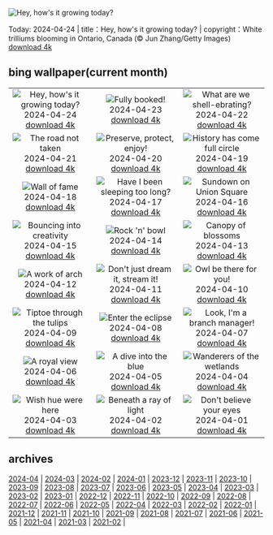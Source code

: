 ![Hey, how's it growing today?](https://cn.bing.com/th?id=OHR.TrilliumOntario_EN-US5180679465_UHD.jpg&w=1000)

Today: 2024-04-24 | title：Hey, how's it growing today? | copyright：White trilliums blooming in Ontario, Canada (© Jun Zhang/Getty Images) [download 4k](https://cn.bing.com/th?id=OHR.TrilliumOntario_EN-US5180679465_UHD.jpg)

## bing wallpaper(current month)

|  |  |  |
| :----: | :----: | :----: |
| ![Hey, how's it growing today?](https://cn.bing.com/th?id=OHR.TrilliumOntario_EN-US5180679465_UHD.jpg&pid=hp&w=384&h=216&rs=1&c=4) <br/>2024-04-24 [download 4k](https://cn.bing.com/th?id=OHR.TrilliumOntario_EN-US5180679465_UHD.jpg)| ![Fully booked!](https://cn.bing.com/th?id=OHR.TrinityDublin_EN-US9065489677_UHD.jpg&pid=hp&w=384&h=216&rs=1&c=4) <br/>2024-04-23 [download 4k](https://cn.bing.com/th?id=OHR.TrinityDublin_EN-US9065489677_UHD.jpg)| ![What are we shell-ebrating?](https://cn.bing.com/th?id=OHR.EarthDayTurtle_EN-US4769423754_UHD.jpg&pid=hp&w=384&h=216&rs=1&c=4) <br/>2024-04-22 [download 4k](https://cn.bing.com/th?id=OHR.EarthDayTurtle_EN-US4769423754_UHD.jpg)|
| ![The road not taken](https://cn.bing.com/th?id=OHR.CadesCove_EN-US4359486356_UHD.jpg&pid=hp&w=384&h=216&rs=1&c=4) <br/>2024-04-21 [download 4k](https://cn.bing.com/th?id=OHR.CadesCove_EN-US4359486356_UHD.jpg)| ![Preserve, protect, enjoy!](https://cn.bing.com/th?id=OHR.YellowstoneGeyser_EN-US3470127711_UHD.jpg&pid=hp&w=384&h=216&rs=1&c=4) <br/>2024-04-20 [download 4k](https://cn.bing.com/th?id=OHR.YellowstoneGeyser_EN-US3470127711_UHD.jpg)| ![History has come full circle](https://cn.bing.com/th?id=OHR.OrkneyStones_EN-US3355508244_UHD.jpg&pid=hp&w=384&h=216&rs=1&c=4) <br/>2024-04-19 [download 4k](https://cn.bing.com/th?id=OHR.OrkneyStones_EN-US3355508244_UHD.jpg)|
| ![Wall of fame](https://cn.bing.com/th?id=OHR.AvilaSpain_EN-US3559491003_UHD.jpg&pid=hp&w=384&h=216&rs=1&c=4) <br/>2024-04-18 [download 4k](https://cn.bing.com/th?id=OHR.AvilaSpain_EN-US3559491003_UHD.jpg)| ![Have I been sleeping too long?](https://cn.bing.com/th?id=OHR.SpringCub_EN-US3818124104_UHD.jpg&pid=hp&w=384&h=216&rs=1&c=4) <br/>2024-04-17 [download 4k](https://cn.bing.com/th?id=OHR.SpringCub_EN-US3818124104_UHD.jpg)| ![Sundown on Union Square](https://cn.bing.com/th?id=OHR.UnionSquareNYC_EN-US3633149979_UHD.jpg&pid=hp&w=384&h=216&rs=1&c=4) <br/>2024-04-16 [download 4k](https://cn.bing.com/th?id=OHR.UnionSquareNYC_EN-US3633149979_UHD.jpg)|
| ![Bouncing into creativity](https://cn.bing.com/th?id=OHR.RedBallBelgium_EN-US3314192425_UHD.jpg&pid=hp&w=384&h=216&rs=1&c=4) <br/>2024-04-15 [download 4k](https://cn.bing.com/th?id=OHR.RedBallBelgium_EN-US3314192425_UHD.jpg)| ![Rock 'n' bowl](https://cn.bing.com/th?id=OHR.BowlingBallCali_EN-US3241530931_UHD.jpg&pid=hp&w=384&h=216&rs=1&c=4) <br/>2024-04-14 [download 4k](https://cn.bing.com/th?id=OHR.BowlingBallCali_EN-US3241530931_UHD.jpg)| ![Canopy of blossoms](https://cn.bing.com/th?id=OHR.SpringApple_EN-US3148648329_UHD.jpg&pid=hp&w=384&h=216&rs=1&c=4) <br/>2024-04-13 [download 4k](https://cn.bing.com/th?id=OHR.SpringApple_EN-US3148648329_UHD.jpg)|
| ![A work of arch](https://cn.bing.com/th?id=OHR.SunsetArchesNP_EN-US2974318595_UHD.jpg&pid=hp&w=384&h=216&rs=1&c=4) <br/>2024-04-12 [download 4k](https://cn.bing.com/th?id=OHR.SunsetArchesNP_EN-US2974318595_UHD.jpg)| ![Don't just dream it, stream it!](https://cn.bing.com/th?id=OHR.DragonWaterfall_EN-US2799967886_UHD.jpg&pid=hp&w=384&h=216&rs=1&c=4) <br/>2024-04-11 [download 4k](https://cn.bing.com/th?id=OHR.DragonWaterfall_EN-US2799967886_UHD.jpg)| ![Owl be there for you!](https://cn.bing.com/th?id=OHR.OwlSiblings_EN-US2594321387_UHD.jpg&pid=hp&w=384&h=216&rs=1&c=4) <br/>2024-04-10 [download 4k](https://cn.bing.com/th?id=OHR.OwlSiblings_EN-US2594321387_UHD.jpg)|
| ![Tiptoe through the tulips](https://cn.bing.com/th?id=OHR.SkagitValleyTulips_EN-US2489408645_UHD.jpg&pid=hp&w=384&h=216&rs=1&c=4) <br/>2024-04-09 [download 4k](https://cn.bing.com/th?id=OHR.SkagitValleyTulips_EN-US2489408645_UHD.jpg)| ![Enter the eclipse](https://cn.bing.com/th?id=OHR.SolarEclipseOregon_EN-US2134131862_UHD.jpg&pid=hp&w=384&h=216&rs=1&c=4) <br/>2024-04-08 [download 4k](https://cn.bing.com/th?id=OHR.SolarEclipseOregon_EN-US2134131862_UHD.jpg)| ![Look, I'm a branch manager!](https://cn.bing.com/th?id=OHR.BeaverDenali_EN-US1894047698_UHD.jpg&pid=hp&w=384&h=216&rs=1&c=4) <br/>2024-04-07 [download 4k](https://cn.bing.com/th?id=OHR.BeaverDenali_EN-US1894047698_UHD.jpg)|
| ![A royal view](https://cn.bing.com/th?id=OHR.JapanHimeji_EN-US1768279571_UHD.jpg&pid=hp&w=384&h=216&rs=1&c=4) <br/>2024-04-06 [download 4k](https://cn.bing.com/th?id=OHR.JapanHimeji_EN-US1768279571_UHD.jpg)| ![A dive into the blue](https://cn.bing.com/th?id=OHR.BahamasSpace_EN-US1544254149_UHD.jpg&pid=hp&w=384&h=216&rs=1&c=4) <br/>2024-04-05 [download 4k](https://cn.bing.com/th?id=OHR.BahamasSpace_EN-US1544254149_UHD.jpg)| ![Wanderers of the wetlands](https://cn.bing.com/th?id=OHR.AntelopeBotswana_EN-US3335739405_UHD.jpg&pid=hp&w=384&h=216&rs=1&c=4) <br/>2024-04-04 [download 4k](https://cn.bing.com/th?id=OHR.AntelopeBotswana_EN-US3335739405_UHD.jpg)|
| ![Wish hue were here](https://cn.bing.com/th?id=OHR.KyrgyzstanRainbow_EN-US3266651913_UHD.jpg&pid=hp&w=384&h=216&rs=1&c=4) <br/>2024-04-03 [download 4k](https://cn.bing.com/th?id=OHR.KyrgyzstanRainbow_EN-US3266651913_UHD.jpg)| ![Beneath a ray of light](https://cn.bing.com/th?id=OHR.JutlandSpring_EN-US3202382460_UHD.jpg&pid=hp&w=384&h=216&rs=1&c=4) <br/>2024-04-02 [download 4k](https://cn.bing.com/th?id=OHR.JutlandSpring_EN-US3202382460_UHD.jpg)| ![Don't believe your eyes](https://cn.bing.com/th?id=OHR.PalazzoFarnese_EN-US3142967327_UHD.jpg&pid=hp&w=384&h=216&rs=1&c=4) <br/>2024-04-01 [download 4k](https://cn.bing.com/th?id=OHR.PalazzoFarnese_EN-US3142967327_UHD.jpg)|

## archives

[2024-04](./archives/en-US/2024-04.md) | [2024-03](./archives/en-US/2024-03.md) | [2024-02](./archives/en-US/2024-02.md) | [2024-01](./archives/en-US/2024-01.md) | [2023-12](./archives/en-US/2023-12.md) | [2023-11](./archives/en-US/2023-11.md) | [2023-10](./archives/en-US/2023-10.md) | [2023-09](./archives/en-US/2023-09.md) |
[2023-08](./archives/en-US/2023-08.md) | [2023-07](./archives/en-US/2023-07.md) | [2023-06](./archives/en-US/2023-06.md) | [2023-05](./archives/en-US/2023-05.md) | [2023-04](./archives/en-US/2023-04.md) | [2023-03](./archives/en-US/2023-03.md) | [2023-02](./archives/en-US/2023-02.md) | [2023-01](./archives/en-US/2023-01.md) |
[2022-12](./archives/en-US/2022-12.md) | [2022-11](./archives/en-US/2022-11.md) | [2022-10](./archives/en-US/2022-10.md) | [2022-09](./archives/en-US/2022-09.md) | [2022-08](./archives/en-US/2022-08.md) | [2022-07](./archives/en-US/2022-07.md) | [2022-06](./archives/en-US/2022-06.md) | [2022-05](./archives/en-US/2022-05.md) |
[2022-04](./archives/en-US/2022-04.md) | [2022-03](./archives/en-US/2022-03.md) | [2022-02](./archives/en-US/2022-02.md) | [2022-01](./archives/en-US/2022-01.md) | [2021-12](./archives/en-US/2021-12.md) | [2021-11](./archives/en-US/2021-11.md) | [2021-10](./archives/en-US/2021-10.md) | [2021-09](./archives/en-US/2021-09.md) |
[2021-08](./archives/en-US/2021-08.md) | [2021-07](./archives/en-US/2021-07.md) | [2021-06](./archives/en-US/2021-06.md) | [2021-05](./archives/en-US/2021-05.md) | [2021-04](./archives/en-US/2021-04.md) | [2021-03](./archives/en-US/2021-03.md) | [2021-02](./archives/en-US/2021-02.md) |
